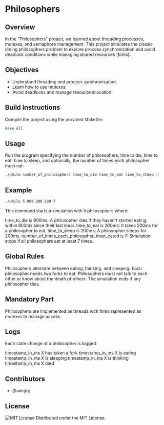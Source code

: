 # Philosophers

## Overview

In the "Philosophers" project, we learned about threading processes, mutexes, and semaphore management. This project simulates the classic dining philosophers problem to explore process synchronization and avoid deadlock conditions while managing shared resources (forks).

## Objectives

- Understand threading and process synchronization.
- Learn how to use mutexes.
- Avoid deadlocks and manage resource allocation.

## Build Instructions

Compile the project using the provided Makefile:
```bash
make all
```

## Usage
Run the program specifying the number of philosophers, time to die, time to eat, time to sleep, and optionally, the number of times each philosopher must eat:

```bash
./philo number_of_philosophers time_to_die time_to_eat time_to_sleep [number_of_times_each_philosopher_must_eat]
```

## Example
```bash
./philo 5 800 200 200 7
```
This command starts a simulation with 5 philosophers where:

time_to_die is 800ms: A philosopher dies if they haven't started eating within 800ms since their last meal.
time_to_eat is 200ms: It takes 200ms for a philosopher to eat.
time_to_sleep is 200ms: A philosopher sleeps for 200ms.
number_of_times_each_philosopher_must_eated is 7: Simulation stops if all philosophers eat at least 7 times.

## Global Rules

Philosophers alternate between eating, thinking, and sleeping.
Each philosopher needs two forks to eat.
Philosophers must not talk to each other or know about the death of others.
The simulation ends if any philosopher dies.

## Mandatory Part

Philosophers are implemented as threads with forks represented as mutexes to manage access.

## Logs

Each state change of a philosopher is logged:

timestamp_in_ms X has taken a fork
timestamp_in_ms X is eating
timestamp_in_ms X is sleeping
timestamp_in_ms X is thinking
timestamp_in_ms X died

## Contributors

- @iamgrg

## License

![MIT License](https://img.shields.io/badge/license-MIT-green)
Distributed under the MIT License.
